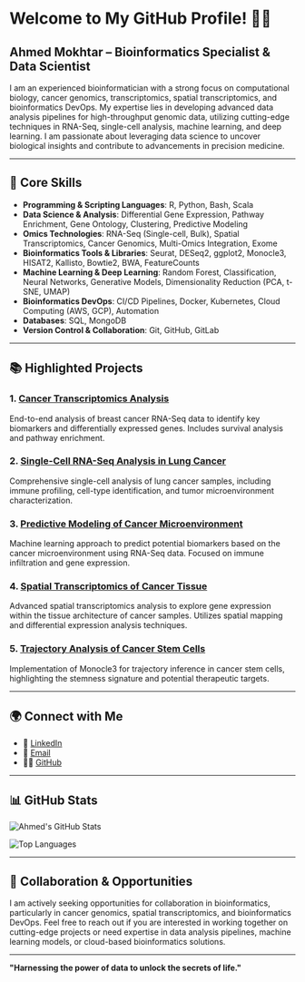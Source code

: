 # Welcome to My GitHub Profile! 👨‍🔬
## **Ahmed Mokhtar** – Bioinformatics Specialist & Data Scientist

I am an experienced bioinformatician with a strong focus on computational biology, cancer genomics, transcriptomics, spatial transcriptomics, and bioinformatics DevOps. My expertise lies in developing advanced data analysis pipelines for high-throughput genomic data, utilizing cutting-edge techniques in RNA-Seq, single-cell analysis, machine learning, and deep learning. I am passionate about leveraging data science to uncover biological insights and contribute to advancements in precision medicine.

---

## 🔧 **Core Skills**

- **Programming & Scripting Languages**: R, Python, Bash, Scala
- **Data Science & Analysis**: Differential Gene Expression, Pathway Enrichment, Gene Ontology, Clustering, Predictive Modeling
- **Omics Technologies**: RNA-Seq (Single-cell, Bulk), Spatial Transcriptomics, Cancer Genomics, Multi-Omics Integration, Exome 
- **Bioinformatics Tools & Libraries**: Seurat, DESeq2, ggplot2, Monocle3, HISAT2, Kallisto, Bowtie2, BWA, FeatureCounts
- **Machine Learning & Deep Learning**: Random Forest, Classification, Neural Networks, Generative Models, Dimensionality Reduction (PCA, t-SNE, UMAP)
- **Bioinformatics DevOps**: CI/CD Pipelines, Docker, Kubernetes, Cloud Computing (AWS, GCP), Automation
- **Databases**: SQL, MongoDB
- **Version Control & Collaboration**: Git, GitHub, GitLab

---

## 📚 **Highlighted Projects**

### 1. [**Cancer Transcriptomics Analysis**](https://github.com/mokhtar200/Breast-Cancer-Transcriptomics-Analysis)
End-to-end analysis of breast cancer RNA-Seq data to identify key biomarkers and differentially expressed genes. Includes survival analysis and pathway enrichment.

### 2. [**Single-Cell RNA-Seq Analysis in Lung Cancer**](https://github.com/mokhtar200/Lung-Cancer-Single-Cell-Transcriptomics-Analysis)
Comprehensive single-cell analysis of lung cancer samples, including immune profiling, cell-type identification, and tumor microenvironment characterization.

### 3. [**Predictive Modeling of Cancer Microenvironment**](https://github.com/mokhtar200/Predictive-Modeling-to-Identify-Potential-Biomarkers-for-Breast-Cancer-Microenvironment)
Machine learning approach to predict potential biomarkers based on the cancer microenvironment using RNA-Seq data. Focused on immune infiltration and gene expression.

### 4. [**Spatial Transcriptomics of Cancer Tissue**](https://github.com/mokhtar200/Spatial-Transcriptomics-Cancer-Tissue)
Advanced spatial transcriptomics analysis to explore gene expression within the tissue architecture of cancer samples. Utilizes spatial mapping and differential expression analysis techniques.

### 5. [**Trajectory Analysis of Cancer Stem Cells**](https://github.com/mokhtar200/Cancer-Stem-Cells-Trajectory-Inference-and-Pseudotime-Analysis)
Implementation of Monocle3 for trajectory inference in cancer stem cells, highlighting the stemness signature and potential therapeutic targets.

---

## 🌍 **Connect with Me**

- 🔗 [LinkedIn](https://www.linkedin.com/in/ahmedmokhtar94)
- 📧 [Email](mailto:your-email@example.com)
- 🧑‍💻 [GitHub](https://github.com/mokhtar200)

---

## 📊 **GitHub Stats**

![Ahmed's GitHub Stats](https://github-readme-stats.vercel.app/api?username=mokhtar200&show_icons=true&theme=merko)

![Top Languages](https://github-readme-stats.vercel.app/api/top-langs/?username=mokhtar200&layout=compact&theme=merko)

---

## 💼 **Collaboration & Opportunities**

I am actively seeking opportunities for collaboration in bioinformatics, particularly in cancer genomics, spatial transcriptomics, and bioinformatics DevOps. Feel free to reach out if you are interested in working together on cutting-edge projects or need expertise in data analysis pipelines, machine learning models, or cloud-based bioinformatics solutions.

---

**"Harnessing the power of data to unlock the secrets of life."**

